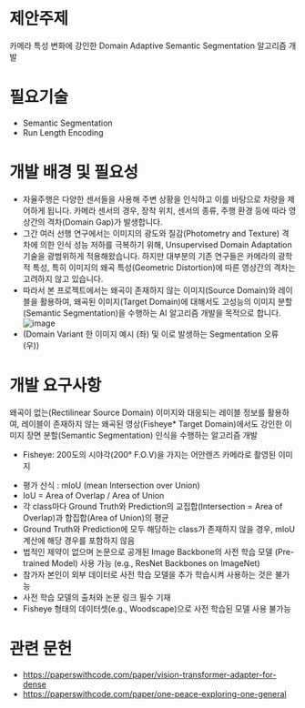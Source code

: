# 제안주제
카메라 특성 변화에 강인한 Domain Adaptive Semantic Segmentation 알고리즘 개발

# 필요기술
- Semantic Segmentation
- Run Length Encoding

# 개발 배경 및 필요성
- 자율주행은 다양한 센서들을 사용해 주변 상황을 인식하고 이를 바탕으로 차량을 제어하게 됩니다. 카메라 센서의 경우, 장착 위치, 센서의 종류, 주행 환경 등에 따라 영상간의 격차(Domain Gap)가 발생합니다.
- 그간 여러 선행 연구에서는 이미지의 광도와 질감(Photometry and Texture) 격차에 의한 인식 성능 저하를 극복하기 위해, Unsupervised Domain Adaptation 기술을 광범위하게 적용해왔습니다. 하지만 대부분의 기존 연구들은 카메라의 광학적 특성, 특히 이미지의 왜곡 특성(Geometric Distortion)에 따른 영상간의 격차는 고려하지 않고 있습니다. 
- 따라서 본 프로젝트에서는 왜곡이 존재하지 않는 이미지(Source Domain)와 레이블을 활용하여, 왜곡된 이미지(Target Domain)에 대해서도 고성능의 이미지 분할(Semantic Segmentation)을 수행하는 AI 알고리즘 개발을 목적으로 합니다.
![image](https://github.com/Thongangerge/Camera-Invariant-Domain-Adaptation/assets/126161416/9cfb3c11-9fed-4f77-af90-41a7e6e2b4e9)
- (Domain Variant 한 이미지 예시 (좌) 및 이로 발생하는 Segmentation 오류 (우))

# 개발 요구사항
왜곡이 없는(Rectilinear Source Domain) 이미지와 대응되는 레이블 정보를 활용하여, 레이블이 존재하지 않는 왜곡된 영상(Fisheye* Target Domain)에서도 강인한 이미지 장면 분할(Semantic Segmentation) 인식을 수행하는 알고리즘 개발
* Fisheye: 200도의 시야각(200° F.O.V)을 가지는 어안렌즈 카메라로 촬영된 이미지
- 평가 산식 : mIoU (mean Intersection over Union)
- IoU = Area of Overlap / Area of Union
- 각 class마다 Ground Truth와 Prediction의 교집합(Intersection = Area of Overlap)과 합집합(Area of Union)의 평균
- Ground Truth와 Prediction에 모두 해당하는 class가 존재하지 않을 경우, mIoU 계산에 해당 경우를 포함하지 않음
- 법적인 제약이 없으며 논문으로 공개된 Image Backbone의 사전 학습 모델 (Pre-trained Model) 사용 가능 (e.g., ResNet Backbones on ImageNet) 
- 참가자 본인이 외부 데이터로 사전 학습 모델을 추가 학습시켜 사용하는 것은 불가능
- 사전 학습 모델의 출처와 논문 링크 필수 기재
- Fisheye 형태의 데이터셋(e.g., Woodscape)으로 사전 학습된 모델 사용 불가능

# 관련 문헌
- https://paperswithcode.com/paper/vision-transformer-adapter-for-dense
- https://paperswithcode.com/paper/one-peace-exploring-one-general
